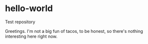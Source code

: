# hello-world
Test repository

Greetings.
I'm not a big fun of tacos, to be honest, so there's nothing interesting here right now.
